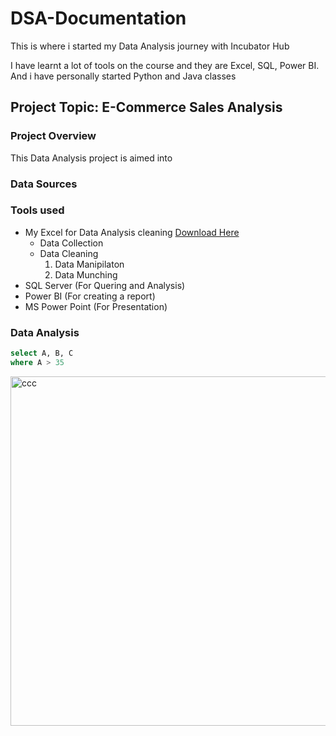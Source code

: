 # DSA-Documentation
This is where i started my Data Analysis journey with Incubator Hub

I have learnt a lot of tools on the course and they are  Excel, SQL, Power BI. And i have personally started Python and Java classes

## Project Topic: E-Commerce Sales Analysis

### Project Overview
This Data Analysis project is aimed into

### Data Sources

### Tools used
- My Excel for Data Analysis cleaning [Download Here](https:www.microsoft.com)
    - Data Collection
    - Data Cleaning
        1. Data Manipilaton
        2. Data Munching
- SQL Server (For Quering and Analysis)
- Power BI (For creating a report)
- MS Power Point (For Presentation)
### Data Analysis

``` SQL
select A, B, C
where A > 35
```


<img width="986" height="559" alt="ccc" src="https://github.com/user-attachments/assets/a7d4b60a-f76f-43e8-a70e-511a81c1f59e" />



